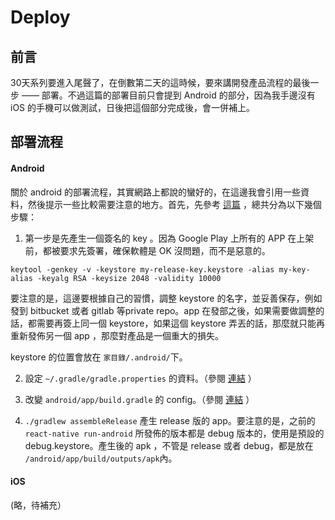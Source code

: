 # Deploy

## 前言

30天系列要進入尾聲了，在倒數第二天的這時候，要來講開發產品流程的最後一步 —— 部署。不過這篇的部署目前只會提到 Android 的部分，因為我手邊沒有 iOS 的手機可以做測試，日後把這個部分完成後，會一併補上。

## 部署流程

#### Android

關於 android 的部署流程，其實網路上都說的蠻好的，在這邊我會引用一些資料，然後提示一些比較需要注意的地方。首先，先參考 [這篇](https://facebook.github.io/react-native/docs/signed-apk-android.html) ，總共分為以下幾個步驟：

1. 第一步是先產生一個簽名的 key 。因為 Google Play 上所有的 APP 在上架前，都被要求先簽署，確保軟體是 OK 沒問題，而不是惡意的。

```
keytool -genkey -v -keystore my-release-key.keystore -alias my-key-alias -keyalg RSA -keysize 2048 -validity 10000
```

要注意的是，這邊要根據自己的習慣，調整 keystore 的名字，並妥善保存，例如發到 bitbucket 或者 gitlab 等private repo。app 在發部之後，如果需要做調整的話，都需要再簽上同一個 keystore，如果這個 keystore 弄丟的話，那麼就只能再重新發佈另一個 app ，那麼對產品是一個重大的損失。

keystore 的位置會放在 ```家目錄/.android/```下。

2. 設定 ```~/.gradle/gradle.properties``` 的資料。（參閱 [連結](https://facebook.github.io/react-native/docs/signed-apk-android.html#setting-up-gradle-variables) ）

3. 改變 ```android/app/build.gradle``` 的 config。（參閱 [連結](https://facebook.github.io/react-native/docs/signed-apk-android.html#adding-signing-config-to-your-app-s-gradle-config) ）

4. ```./gradlew assembleRelease``` 產生 release 版的 app。要注意的是，之前的 ```react-native run-android``` 所發佈的版本都是 debug 版本的，使用是預設的 debug.keystore。產生後的 apk ，不管是 release 或者 debug，都是放在 ```/android/app/build/outputs/apk```內。

#### iOS

(略，待補充）